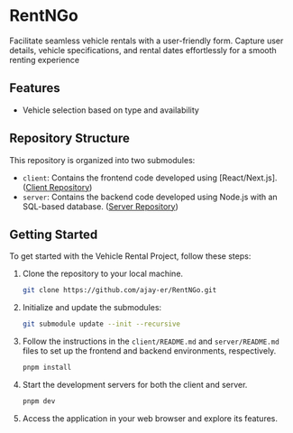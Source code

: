 # RentNGo
 Facilitate seamless vehicle rentals with a user-friendly form. Capture user details, vehicle specifications, and rental dates effortlessly for a smooth renting experience 

## Features

- Vehicle selection based on type and availability

## Repository Structure

This repository is organized into two submodules:

- `client`: Contains the frontend code developed using [React/Next.js]. ([Client Repository](https://github.com/ajay-er/RentNGo-Client))
- `server`: Contains the backend code developed using Node.js with an SQL-based database. ([Server Repository](https://github.com/ajay-er/RentNGo-Server))


## Getting Started

To get started with the Vehicle Rental Project, follow these steps:

1. Clone the repository to your local machine.
   ```bash
   git clone https://github.com/ajay-er/RentNGo.git
    ```
2. Initialize and update the submodules:
    ```bash
    git submodule update --init --recursive
    ```
3. Follow the instructions in the `client/README.md` and `server/README.md` files to set up the frontend and backend environments, respectively.
    ```bash
    pnpm install 
    ```
4. Start the development servers for both the client and server.
    ```bash
    pnpm dev 
    ```
5. Access the application in your web browser and explore its features.

